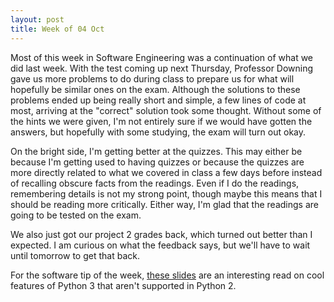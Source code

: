 ```yaml
---
layout: post
title: Week of 04 Oct
---
```


Most of this week in Software Engineering was a continuation of what we did last week. With the test coming up next Thursday, Professor Downing gave us more problems to do during class to prepare us for what will hopefully be similar ones on the exam. Although the solutions to these problems ended up being really short and simple, a few lines of code at most, arriving at the "correct" solution took some thought. Without some of the hints we were given, I'm not entirely sure if we would have gotten the answers, but hopefully with some studying, the exam will turn out okay.

On the bright side, I'm getting better at the quizzes. This may either be because I'm getting used to having quizzes or because the quizzes are more directly related to what we covered in class a few days before instead of recalling obscure facts from the readings. Even if I do the readings, remembering details is not my strong point, though maybe this means that I should be reading more critically. Either way, I'm glad that the readings are going to be tested on the exam.

We also just got our project 2 grades back, which turned out better than I expected. I am curious on what the feedback says, but we'll have to wait until tomorrow to get that back.

For the software tip of the week, [these slides](http://asmeurer.github.io/python3-presentation/python3-presentation.pdf) are an interesting read on cool features of Python 3 that aren't supported in Python 2.

